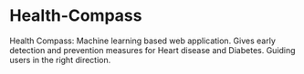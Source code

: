 # Health-Compass
Health Compass: Machine learning based web application. Gives early detection and prevention measures for Heart disease and Diabetes. Guiding users in the right direction.
